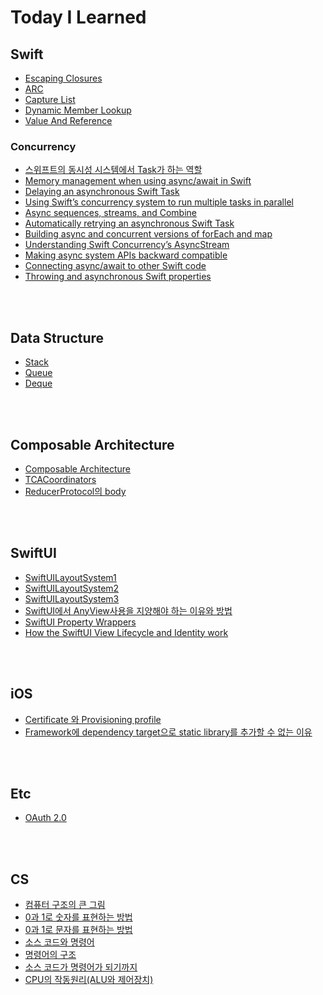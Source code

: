 # Today I Learned

## Swift
- [Escaping Closures](https://github.com/zekexros/TIL/blob/main/Swift/Escaping%20Closures.md)
- [ARC](https://github.com/zekexros/TIL/blob/main/Swift/ARC.md)
- [Capture List](https://github.com/zekexros/TIL/blob/main/Swift/CaptureList.md)
- [Dynamic Member Lookup](https://github.com/zekexros/TIL/blob/main/Swift/DynamicMemberLookup.md)
- [Value And Reference](https://github.com/zekexros/TIL/blob/main/Swift/ValueAndReference.md)

### Concurrency
- [스위프트의 동시성 시스템에서 Task가 하는 역할](https://github.com/zekexros/TIL/blob/main/Swift/Concurrency/스위프트의%20동시성%20시스템에서%20Task가%20하는%20역할.md)
- [Memory management when using async/await in Swift](https://github.com/zekexros/TIL/blob/main/Swift/Concurrency/Memory%20management%20when%20using%20async:await%20in%20Swift.md)
- [Delaying an asynchronous Swift Task](https://github.com/zekexros/TIL/blob/main/Swift/Concurrency/Delaying%20an%20asynchronous%20Swift%20Task.md)
- [Using Swift’s concurrency system to run multiple tasks in parallel](https://github.com/zekexros/TIL/blob/main/Swift/Concurrency/Using%20Swift’s%20concurrency%20system%20to%20run%20multiple%20tasks%20in%20parallel.md)
- [Async sequences, streams, and Combine](https://github.com/zekexros/TIL/blob/main/Swift/Concurrency/Async%20sequences,%20streams,%20and%20Combine.md)
- [Automatically retrying an asynchronous Swift Task](https://github.com/zekexros/TIL/blob/main/Swift/Concurrency/Automatically%20retrying%20an%20asynchronous%20Swift%20Task.md)
- [Building async and concurrent versions of forEach and map](https://github.com/zekexros/TIL/blob/main/Swift/Concurrency/Building%20async%20and%20concurrent%20versions%20of%20forEach%20and%20map.md)
- [Understanding Swift Concurrency’s AsyncStream](https://github.com/zekexros/TIL/blob/main/Swift/Concurrency/Understanding%20Swift%20Concurrency’s%20AsyncStream.md)
- [Making async system APIs backward compatible](https://github.com/zekexros/TIL/blob/main/Swift/Concurrency/Making%20async%20system%20APIs%20backward%20compatible.md)
- [Connecting async/await to other Swift code](https://github.com/zekexros/TIL/blob/main/Swift/Concurrency/Connecting%20async/await%20to%20other%20Swift%20code.md)
- [Throwing and asynchronous Swift properties](https://github.com/zekexros/TIL/blob/main/Swift/Concurrency/Throwing%20and%20asynchronous%20Swift%20properties.md)

<br/>

<br/>

## Data Structure

- [Stack](https://github.com/zekexros/TIL/blob/main/DataStructure/stack.md)
- [Queue](https://github.com/zekexros/TIL/blob/main/DataStructure/Queue.md)
- [Deque](https://github.com/zekexros/TIL/blob/main/DataStructure/Deque.md)

<br/>

<br/>

## Composable Architecture

- [Composable Architecture](https://github.com/zekexros/TIL/blob/main/TCA/ComposableArchitecture.md)
- [TCACoordinators](https://github.com/zekexros/TIL/blob/main/TCA/TCACoordinators.md)
- [ReducerProtocol의 body](https://github.com/zekexros/TIL/blob/main/TCA/ReducerProtocol_Body.md)

<br/>

<br/>

## SwiftUI

- [SwiftUILayoutSystem1](https://github.com/zekexros/TIL/blob/main/SwiftUI/SwiftUILayoutSystem1.md)
- [SwiftUILayoutSystem2](https://github.com/zekexros/TIL/blob/main/SwiftUI/SwiftUILayoutSystem2.md)
- [SwiftUILayoutSystem3](https://github.com/zekexros/TIL/blob/main/SwiftUI/SwiftUILayoutSystem3.md)
- [SwiftUI에서 AnyView사용을 지양해야 하는 이유와 방법](https://github.com/zekexros/TIL/blob/main/SwiftUI/SwiftUI에서%20AnyView사용을%20지양해야%20하는%20이유와%20방법.md)
- [SwiftUI Property Wrappers](https://github.com/zekexros/TIL/blob/main/SwiftUI/SwiftUIPropertyWrappers.md)
- [How the SwiftUI View Lifecycle and Identity work](https://github.com/zekexros/TIL/blob/main/SwiftUI/HowtheSwiftUIViewLifecycleandIdentitywork.md)

<br/>

<br/>

## iOS

- [Certificate 와 Provisioning profile](https://github.com/zekexros/TIL/blob/main/iOS/Certificate&Provisioning%20profile.md)
- [Framework에 dependency target으로 static library를 추가할 수 없는 이유](https://github.com/zekexros/TIL/blob/main/iOS/Framework에%20dependency%20target으로%20static%20library를%20추가할%20수%20없는%20이유.md)

<br/>

<br/>

## Etc

- [OAuth 2.0](https://github.com/zekexros/TIL/blob/main/Etc/OAuth2.0.md)

<br/>

<br/>

## CS

- [컴퓨터 구조의 큰 그림](https://github.com/zekexros/TIL/blob/main/CS/컴퓨터%20구조의%20큰%20그림.md)
- [0과 1로 숫자를 표현하는 방법](https://github.com/zekexros/TIL/blob/main/CS/0과%201로%20숫자를%20표현하는%20방법.md)
- [0과 1로 문자를 표현하는 방법](https://github.com/zekexros/TIL/blob/main/CS/0과%201로%20문자를%20표현하는%20방법.md)
- [소스 코드와 명령어](https://github.com/zekexros/TIL/blob/main/CS/소스%20코드와%20명령어.md)
- [명령어의 구조](https://github.com/zekexros/TIL/blob/main/CS/명령어의%20구조.md)
- [소스 코드가 명령어가 되기까지](https://github.com/zekexros/TIL/blob/main/CS/소스%20코드가%20명령어가%20되기까지.md)
- [CPU의 작동원리(ALU와 제어장치)](https://github.com/zekexros/TIL/blob/main/CS/CPU의%20작동원리(ALU와%20제어장치).md)

